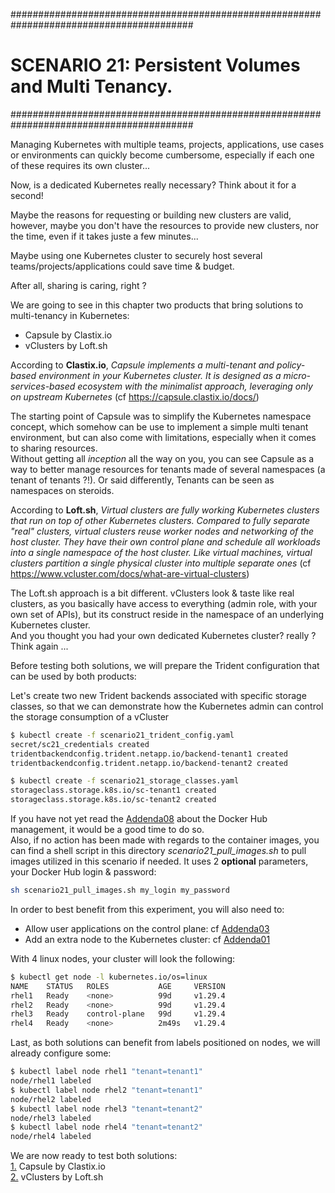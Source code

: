 #########################################################################################
# SCENARIO 21: Persistent Volumes and Multi Tenancy.
#########################################################################################

Managing Kubernetes with multiple teams, projects, applications, use cases or environments can quickly become cumbersome, especially if each one of these requires its own cluster...  

Now, is a dedicated Kubernetes really necessary? Think about it for a second!  

Maybe the reasons for requesting or building new clusters are valid, however, maybe you don't have the resources to provide new clusters, nor the time, even if it takes juste a few minutes...  

Maybe using one Kubernetes cluster to securely host several teams/projects/applications could save time & budget.

After all, sharing is caring, right ?

We are going to see in this chapter two products that bring solutions to multi-tenancy in Kubernetes:  
- Capsule by Clastix.io
- vClusters by Loft.sh

According to **Clastix.io**, _Capsule implements a multi-tenant and policy-based environment in your Kubernetes cluster. It is designed as a micro-services-based ecosystem with the minimalist approach, leveraging only on upstream Kubernetes_  (cf https://capsule.clastix.io/docs/)

The starting point of Capsule was to simplify the Kubernetes namespace concept, which somehow can be use to implement a simple multi tenant environment, but can also come with limitations, especially when it comes to sharing resources.  
Without getting all _inception_ all the way on you, you can see Capsule as a way to better manage resources for tenants made of several namespaces (a tenant of tenants ?!). Or said differently, Tenants can be seen as namespaces on steroids.  

According to **Loft.sh**, _Virtual clusters are fully working Kubernetes clusters that run on top of other Kubernetes clusters. Compared to fully separate "real" clusters, virtual clusters reuse worker nodes and networking of the host cluster. They have their own control plane and schedule all workloads into a single namespace of the host cluster. Like virtual machines, virtual clusters partition a single physical cluster into multiple separate ones_ (cf https://www.vcluster.com/docs/what-are-virtual-clusters)

The Loft.sh approach is a bit different. vClusters look & taste like real clusters, as you basically have access to everything (admin role, with your own set of APIs), but its construct reside in the namespace of an underlying Kubernetes cluster.  
And you thought you had your own dedicated Kubernetes cluster? really ? Think again ...

Before testing both solutions, we will prepare the Trident configuration that can be used by both products:

Let's create two new Trident backends associated with specific storage classes, so that we can demonstrate how the Kubernetes admin can control the storage consumption of a vCluster

```bash
$ kubectl create -f scenario21_trident_config.yaml
secret/sc21_credentials created
tridentbackendconfig.trident.netapp.io/backend-tenant1 created
tridentbackendconfig.trident.netapp.io/backend-tenant2 created

$ kubectl create -f scenario21_storage_classes.yaml
storageclass.storage.k8s.io/sc-tenant1 created
storageclass.storage.k8s.io/sc-tenant2 created
```

If you have not yet read the [Addenda08](../../Addendum/Addenda08) about the Docker Hub management, it would be a good time to do so.  
Also, if no action has been made with regards to the container images, you can find a shell script in this directory _scenario21_pull_images.sh_ to pull images utilized in this scenario if needed. It uses 2 **optional** parameters, your Docker Hub login & password:  
```bash
sh scenario21_pull_images.sh my_login my_password
```

In order to best benefit from this experiment, you will also need to:  
- Allow user applications on the control plane: cf [Addenda03](../../Addendum/Addenda03)
- Add an extra node to the Kubernetes cluster: cf [Addenda01](../../Addendum/Addenda01)

With 4 linux nodes, your cluster will look the following:
```bash
$ kubectl get node -l kubernetes.io/os=linux
NAME    STATUS   ROLES           AGE     VERSION
rhel1   Ready    <none>          99d     v1.29.4
rhel2   Ready    <none>          99d     v1.29.4
rhel3   Ready    control-plane   99d     v1.29.4
rhel4   Ready    <none>          2m49s   v1.29.4
```

Last, as both solutions can benefit from labels positioned on nodes, we will already configure some:  
```bash
$ kubectl label node rhel1 "tenant=tenant1"
node/rhel1 labeled
$ kubectl label node rhel2 "tenant=tenant1"
node/rhel2 labeled
$ kubectl label node rhel3 "tenant=tenant2"
node/rhel3 labeled
$ kubectl label node rhel4 "tenant=tenant2"
node/rhel4 labeled
```

We are now ready to test both solutions:  
[1.](Clastix_Capsule) Capsule by Clastix.io  
[2.](Loft_vClusters) vClusters by Loft.sh  

